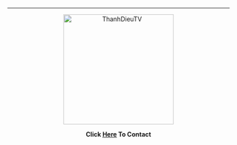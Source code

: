 -----

<p align="center">
<img class="Blob" src="https://i.imgur.com/lSSa9YM.jpg" width="250" height="250" alt="ThanhDieuTV">
</p>


<p align="center">
<strong>
Click <a href="https://www.facebook.com/valerie.alvares"><u>Here</u></a> To Contact
</strong>
</p>
